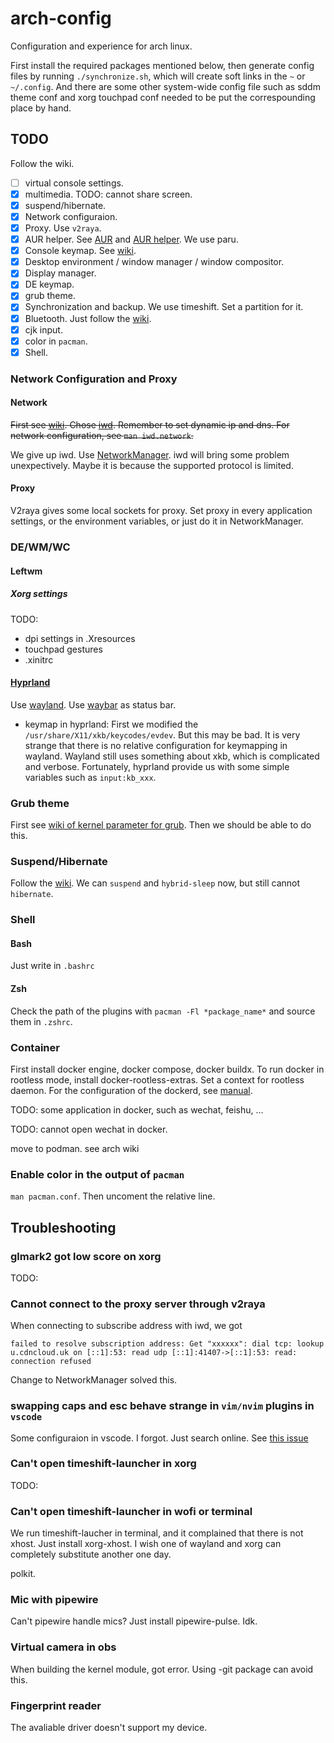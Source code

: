 # arch-config
Configuration and experience for arch linux.

First install the required packages mentioned below, then generate
config files by running `./synchronize.sh`, which will create soft links
in the `~` or `~/.config`. And there are some other system-wide
config file such as sddm theme conf and xorg touchpad conf needed to be
put the correspounding place by hand.


## TODO
Follow the wiki.
- [ ] virtual console settings.
- [x] multimedia. TODO: cannot share screen.
- [x] suspend/hibernate.
- [x] Network configuraion.
- [x] Proxy. Use `v2raya`. 
- [x] AUR helper.
    See [AUR](https://wiki.archlinux.org/title/Arch_User_Repository)
    and [AUR helper](https://wiki.archlinux.org/title/AUR_helpers).
    We use paru.
- [x] Console keymap. See
[wiki](https://wiki.archlinux.org/title/Linux_console/Keyboard_configuration).
- [x] Desktop environment / window manager / window compositor.
- [x] Display manager.
- [x] DE keymap.
- [x] grub theme.
- [x] Synchronization and backup. We use timeshift. Set a partition
for it.
- [x] Bluetooth. Just follow the 
[wiki](https://wiki.archlinux.org/title/Bluetooth).
- [x] cjk input.
- [x] color in `pacman`.
- [x] Shell.

### Network Configuration and Proxy

#### Network

~~First see
[wiki](https://wiki.archlinux.org/title/Network_configuration).
Chose [iwd](https://wiki.archlinux.org/title/Iwd).
Remember to set dynamic ip and dns.
For network configuration, see `man iwd.network`.~~

We give up iwd. Use
[NetworkManager](https://wiki.archlinux.org/title/NetworkManager).
iwd will bring some problem unexpectively. Maybe it is because the
supported protocol is limited.

#### Proxy

V2raya gives some local sockets for proxy. 
Set proxy in every application settings, or the environment variables,
or just do it in NetworkManager.


### DE/WM/WC

#### Leftwm
##### Xorg settings
TODO:
- dpi settings in .Xresources
- touchpad gestures
- .xinitrc

#### [Hyprland](https://hyprland.org/)
Use [wayland](https://wiki.archlinux.org/title/Wayland).
Use [waybar](https://github.com/Alexays/Waybar) as status bar.
- keymap in hyprland:
    First we modified the `/usr/share/X11/xkb/keycodes/evdev`. 
    But this may be bad.
    It is very strange that there is no relative configuration for keymapping in wayland.
    Wayland still uses something about xkb, which is complicated and verbose.
    Fortunately, hyprland provide us with some simple variables such as `input:kb_xxx`.

### Grub theme
First see [wiki of kernel parameter for grub](https://wiki.archlinux.org/title/Kernel_parameters#GRUB).
Then we should be able to do this. 

### Suspend/Hibernate

Follow the [wiki](https://wiki.archlinux.org/title/Power_management/Suspend_and_hibernate).
We can `suspend` and `hybrid-sleep` now, but still cannot `hibernate`.

### Shell

#### Bash
Just write in `.bashrc`

#### Zsh
Check the path of the plugins with `pacman -Fl *package_name*` and source them in `.zshrc`.

### Container
First install docker engine, docker compose, docker buildx.
To run docker in rootless mode, install docker-rootless-extras.
Set a context for rootless daemon.
For the configuration of the dockerd, see [manual](https://docs.docker.com/config/daemon/).

TODO:
some application in docker, such as wechat, feishu, ...

TODO:
cannot open wechat in docker.

move to podman. see arch wiki

### Enable color in the output of `pacman`
`man pacman.conf`. Then uncoment the relative line.

## Troubleshooting
### glmark2 got low score on xorg
TODO: 

### Cannot connect to the proxy server through v2raya
When connecting to subscribe address with iwd, we got
```
failed to resolve subscription address: Get "xxxxxx": dial tcp: lookup u.cdncloud.uk on [::1]:53: read udp [::1]:41407->[::1]:53: read: connection refused
```
Change to NetworkManager solved this.

### swapping caps and esc behave strange in `vim/nvim` plugins in `vscode`
Some configuraion in vscode. I forgot. Just search online.
See [this issue](github.com/vscode-neovim/vscode-neovim/issues/124)

### Can't open timeshift-launcher in xorg
TODO:

### Can't open timeshift-launcher in wofi or terminal
We run timeshift-laucher in terminal, and it complained that there is not xhost.
Just install xorg-xhost.
I wish one of wayland and xorg can completely substitute another one day.

polkit.

### Mic with pipewire
Can't pipewire handle mics? Just install pipewire-pulse.
Idk.

### Virtual camera in obs
When building the kernel module, got error.
Using -git package can avoid this.

### Fingerprint reader
The avaliable driver doesn't support my device.

